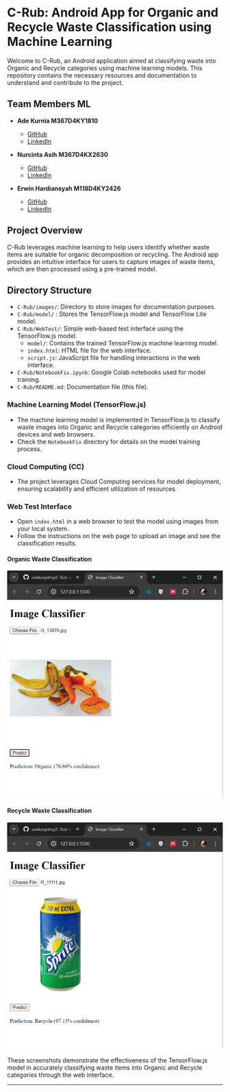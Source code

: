 # C-Rub: Android App for Organic and Recycle Waste Classification using Machine Learning

Welcome to C-Rub, an Android application aimed at classifying waste into Organic and Recycle categories using machine learning models. This repository contains the necessary resources and documentation to understand and contribute to the project.

## Team Members ML
- **Ade Kurnia M367D4KY1810**
  - [GitHub](https://github.com/adekurgntng)
  - [LinkedIn](https://www.linkedin.com/in/ade-kurnia-97aaa829b/)

- **Nurcinta Asih M367D4KX2630**
  - [GitHub](https://github.com/)
  - [LinkedIn](https://www.linkedin.com/in/nurcinta-asih-107b752a5/)

- **Erwin Hardiansyah M118D4KY2426**
  - [GitHub](https://github.com/)
  - [LinkedIn](https://www.linkedin.com/in/)

## Project Overview
C-Rub leverages machine learning to help users identify whether waste items are suitable for organic decomposition or recycling. The Android app provides an intuitive interface for users to capture images of waste items, which are then processed using a pre-trained model.

## Directory Structure
- `C-Rub/images/`: Directory to store images for documentation purposes.
- `C-Rub/model/` : Stores the TensorFlow.js model and TensorFlow Lite model.
- `C-Rub/WebTest/`: Simple web-based test interface using the TensorFlow.js model.
  - `model/`: Contains the trained TensorFlow.js machine learning model.
  - `index.html`: HTML file for the web interface.
  - `script.js`: JavaScript file for handling interactions in the web interface.
- `C-Rub/NotebookFix.ipynb`: Google Colab notebooks used for model training.
- `C-Rub/README.md`: Documentation file (this file).

### Machine Learning Model (TensorFlow.js)
- The machine learning model is implemented in TensorFlow.js to classify waste images into Organic and Recycle categories efficiently on Android devices and web browsers.
- Check the `NotebookFix` directory for details on the model training process.

### Cloud Computing (CC)
- The project leverages Cloud Computing services for model deployment, ensuring scalability and efficient utilization of resources.

### Web Test Interface
- Open `index.html` in a web browser to test the model using images from your local system.
- Follow the instructions on the web page to upload an image and see the classification results.

#### Organic Waste Classification
![Organic Waste Classification](images/test_result_organic.png)

#### Recycle Waste Classification
![Recycle Waste Classification](images/test_result_recycle.png)

These screenshots demonstrate the effectiveness of the TensorFlow.js model in accurately classifying waste items into Organic and Recycle categories through the web interface.

---